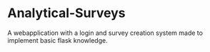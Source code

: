 # Analytical-Surveys
A webapplication with a login and survey creation system made to implement basic flask knowledge.

